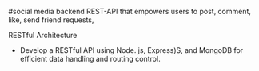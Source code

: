 #social media backend REST-API that empowers users to post, comment, like, send friend requests,

RESTful Architecture

- Develop a RESTful API using Node. js, Express)S, and MongoDB for efficient data handling and routing control.
